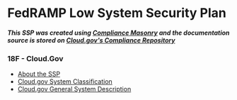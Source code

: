 

# FedRAMP Low System Security Plan

***This SSP was created using [Compliance Masonry](https://github.com/opencontrol/compliance-masonry) and the documentation source is stored on [Cloud.gov's Compliance Repository](https://github.com/18F/cg-compliance)***  

### 18F - Cloud.Gov  


* [About the SSP](system_documentation/about-the-ssp.md)
* [Cloud.gov System Classification](system_documentation/system-data.md)
* [Cloud.gov General System Description](system_documentation/system-description.md) 

 
